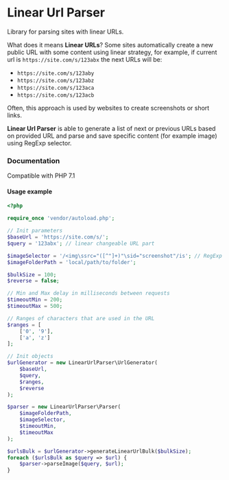 # Linear Url Parser

Library for parsing sites with linear URLs.

What does it means **Linear URLs**?
Some sites automatically create a new public URL with some content
using linear strategy, for example, if current url is `https://site.com/s/123abx`
the next URLs will be:
* `https://site.com/s/123aby`
* `https://site.com/s/123abz`
* `https://site.com/s/123aca`
* `https://site.com/s/123acb`

Often, this approach is used by websites to create screenshots or short links.

**Linear Url Parser** is able to generate a list of next or previous URLs based on provided URL and
parse and save specific content (for example image) using RegExp selector.



### Documentation

Compatible with PHP 7.1

#### Usage example

```php
<?php

require_once 'vendor/autoload.php';

// Init parameters
$baseUrl = 'https://site.com/s/';
$query = '123abx'; // linear changeable URL part

$imageSelector = '/<img\ssrc="([^"]+)"\sid="screenshot"/is'; // RegExp expression
$imageFolderPath = 'local/path/to/folder';

$bulkSize = 100;
$reverse = false;

// Min and Max delay in milliseconds between requests
$timeoutMin = 200;
$timeoutMax = 500;

// Ranges of characters that are used in the URL
$ranges = [
    ['0', '9'],
    ['a', 'z']
];

// Init objects
$urlGenerator = new LinearUrlParser\UrlGenerator(
    $baseUrl,
    $query,
    $ranges,
    $reverse
);

$parser = new LinearUrlParser\Parser(
    $imageFolderPath,
    $imageSelector,
    $timeoutMin,
    $timeoutMax
);

$urlsBulk = $urlGenerator->generateLinearUrlBulk($bulkSize);
foreach ($urlsBulk as $query => $url) {
    $parser->parseImage($query, $url);
}
```
